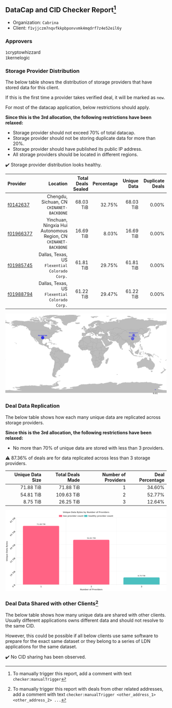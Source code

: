 ## DataCap and CID Checker Report[^1]
 - Organization: `Cabrina`
 - Client: `f1vjjczm7nqvfkkpbponvvmk4mqdrf7z4e52eil6y`
### Approvers
`1`cryptowhizzard<br/>`1`kernelogic

### Storage Provider Distribution
The below table shows the distribution of storage providers that have stored data for this client.

If this is the first time a provider takes verified deal, it will be marked as `new`.

For most of the datacap application, below restrictions should apply.

**Since this is the 3rd allocation, the following restrictions have been relaxed:**
 - Storage provider should not exceed 70% of total datacap.
 - Storage provider should not be storing duplicate data for more than 20%.
 - Storage provider should have published its public IP address.
 - All storage providers should be located in different regions.

✔️ Storage provider distribution looks healthy.

| Provider                                              |                                                            Location | Total Deals Sealed | Percentage | Unique Data | Duplicate Deals |
| :---------------------------------------------------- | ------------------------------------------------------------------: | -----------------: | ---------: | ----------: | --------------: |
| [f0142637](https://filfox.info/en/address/f0142637)   |                        Chengdu, Sichuan, CN<br/>`CHINANET-BACKBONE` |          68.03 TiB |     32.75% |   68.03 TiB |           0.00% |
| [f01966377](https://filfox.info/en/address/f01966377) | Yinchuan, Ningxia Hui Autonomous Region, CN<br/>`CHINANET-BACKBONE` |          16.69 TiB |      8.03% |   16.69 TiB |           0.00% |
| [f01985745](https://filfox.info/en/address/f01985745) |                   Dallas, Texas, US<br/>`Flexential Colorado Corp.` |          61.81 TiB |     29.75% |   61.81 TiB |           0.00% |
| [f01988794](https://filfox.info/en/address/f01988794) |                   Dallas, Texas, US<br/>`Flexential Colorado Corp.` |          61.22 TiB |     29.47% |   61.22 TiB |           0.00% |

<img src="https://raw.githubusercontent.com/data-preservation-programs/filplus-checker-assets/main/filecoin-project/filecoin-plus-large-datasets/issues/1592/1678778325493.png"/>

### Deal Data Replication
The below table shows how each many unique data are replicated across storage providers.


**Since this is the 3rd allocation, the following restrictions have been relaxed:**
- No more than 70% of unique data are stored with less than 3 providers.

⚠️ 87.36% of deals are for data replicated across less than 3 storage providers.

| Unique Data Size | Total Deals Made | Number of Providers | Deal Percentage |
| ---------------: | ---------------: | ------------------: | --------------: |
|        71.88 TiB |        71.88 TiB |                   1 |          34.60% |
|        54.81 TiB |       109.63 TiB |                   2 |          52.77% |
|         8.75 TiB |        26.25 TiB |                   3 |          12.64% |

<img src="https://raw.githubusercontent.com/data-preservation-programs/filplus-checker-assets/main/filecoin-project/filecoin-plus-large-datasets/issues/1592/1678778326299.png"/>

### Deal Data Shared with other Clients[^3]
The below table shows how many unique data are shared with other clients.
Usually different applications owns different data and should not resolve to the same CID.

However, this could be possible if all below clients use same software to prepare for the exact same dataset or they belong to a series of LDN applications for the same dataset.

✔️ No CID sharing has been observed.

[^1]: To manually trigger this report, add a comment with text `checker:manualTrigger`

[^2]: Deals from those addresses are combined into this report as they are specified with `checker:manualTrigger`

[^3]: To manually trigger this report with deals from other related addresses, add a comment with text `checker:manualTrigger <other_address_1> <other_address_2> ...`
